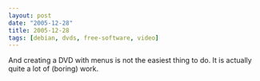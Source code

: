 ```yaml
---
layout: post
date: "2005-12-28"
title: 2005-12-28
tags: [debian, dvds, free-software, video]
---
```

And creating a DVD with menus is not the easiest thing to do. It is
actually quite a lot of (boring) work.


